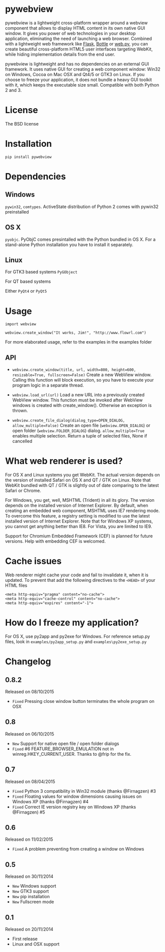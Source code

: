 # pywebview

pywebview is a lightweight cross-platform wrapper around a webview component that allows to display HTML content in its own native GUI window. It gives you power of web technologies in your desktop application, eliminating the need of launching a web browser. Combined with a lightweight web framework like [Flask](http://flask.pocoo.org/), [Bottle](http://bottlepy.org/docs/dev/index.html) or [web.py](http://webpy.org), you can create beautiful cross-platform HTML5 user interfaces targeting WebKit, while hiding implementation details from the end user.

pywebview is lightweight and has no dependencies on an external GUI framework. It uses native GUI for creating a web component window: Win32 on Windows, Cocoa on Mac OSX and Qt4/5 or GTK3 on Linux. If you choose to freeze your application, it does not bundle a heavy GUI toolkit with it, which keeps the executable size small. Compatible with both Python 2 and 3.


# License

The BSD license



# Installation

    pip install pywebview


# Dependencies

## Windows

`pywin32`, `comtypes`. ActiveState distribution of Python 2 comes with pywin32 preinstalled

## OS X 

`pyobjc`. PyObjC comes presintalled with the Python bundled in OS X. For a stand-alone Python installation you have to install it separately.

## Linux

For GTK3 based systems
`PyGObject`

For QT based systems

Either `PyQt4` or `PyQt5`


# Usage

    import webview
    
    webview.create_window("It works, Jim!", "http://www.flowrl.com")

For more elaborated usage, refer to the examples in the examples folder  


## API

- `webview.create_window(title, url, width=800, height=600, resizable=True, fullscreen=False)`
	Create a new WebView window. Calling this function will block execution, so you have to execute your program logic in a separate thread.

- `webview.load_url(url)`
	Load a new URL into a previously created WebView window. This function must be invoked after WebView windows is created with create_window(). Otherwise an exception is thrown.

- `webview.create_file_dialog(dialog_type=OPEN_DIALOG, allow_multiple=False)`
    Create an open file (`webview.OPEN_DIALOG`) or open folder (`webview.FOLDER_DIALOG`) dialog. `allow_multiple=True` enables multiple selection. Return a tuple of selected files, None if cancelled


# What web renderer is used?

For OS X and Linux systems you get WebKit. The actual version depends on the version of installed Safari on OS X and QT / GTK on Linux. Note that WebKit bundled with QT / GTK is slightly out of date comparing to the latest Safari or Chrome.

For Windows, you get, well, MSHTML (Trident) in all its glory. The version depends on the installed version of Internet Explorer. By default, when creating an embedded web component, MSHTML uses IE7 rendering mode. To overcome this feature, a registry setting is modified to use the latest installed version of Internet Explorer. Note that for Windows XP systems, you cannot get anything better than IE8. For Vista, you are limited to IE9.

Support for Chromium Embedded Framework (CEF) is planned for future versions. Help with embedding CEF is welcomed.

# Cache issues

Web renderer might cache your code and fail to invalidate it, when it is updated. To prevent that add the following directives to the `<HEAD>` of your HTML files
    
    <meta http-equiv="pragma" content="no-cache">
    <meta http-equiv="cache-control" content="no-cache">
    <meta http-equiv="expires" content="-1">
    

# How do I freeze my application?

For OS X, use py2app and py2exe for Windows. For reference setup.py files, look in `examples/py2app_setup.py` and `examples\py2exe_setup.py`



# Changelog

## 0.8.2

Released on 08/10/2015

- `Fixed` Pressing close window button terminates the whole program on OSX

## 0.8

Released on 06/10/2015

- `New` Support for native open file / open folder dialogs
- `Fixed` #6 FEATURE_BROWSER_EMULATION not in winreg.HKEY_CURRENT_USER. Thanks to @frip for the fix.


## 0.7

Released on 08/04/2015

- `Fixed` Python 3 compatibility in Win32 module (thanks @Firnagzen) #3
- `Fixed` Floating values for window dimensions causing issues on Windows XP (thanks @Firnagzen) #4
- `Fixed` Correct IE version registry key on Windows XP (thanks @Firnagzen) #5

## 0.6

Released on 11/02/2015

- `Fixed` A problem preventing from creating a window on Windows

## 0.5

Released on 30/11/2014

- `New` Windows support
- `New` GTK3 support
- `New` pip installation
- `New` Fullscreen mode

## 0.1

Released on 20/11/2014

- First release
- Linux and OSX support

